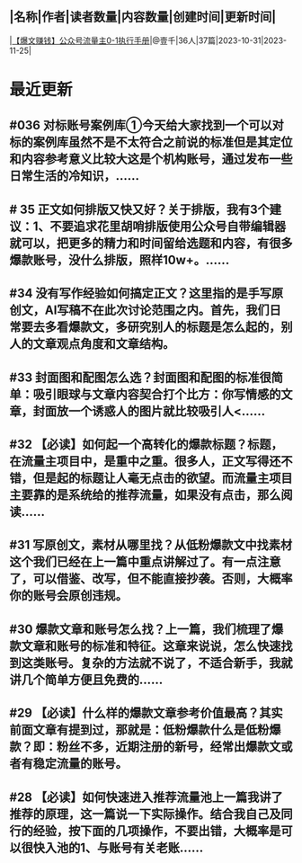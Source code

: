 |名称|作者|读者数量|内容数量|创建时间|更新时间|
---
|[【爆文赚钱】公众号流量主0-1执行手册](https://xiaobot.net/p/yiqian?refer=0b133df9-27dc-423b-8101-639049001c13)|@壹千|36人|37篇|2023-10-31|2023-11-25|

# 最近更新
## #036 对标账号案例库①今天给大家找到一个可以对标的案例库虽然不是不太符合之前说的标准但是其定位和内容参考意义比较大这是个机构账号，通过发布一些日常生活的冷知识，......
## # 35 正文如何排版又快又好？关于排版，我有3个建议：1、不要追求花里胡哨排版使用公众号自带编辑器就可以，把更多的精力和时间留给选题和内容，有很多爆款账号，没什么排版，照样10w+。......
## #34 没有写作经验如何搞定正文？这里指的是手写原创文，AI写稿不在此次讨论范围之内。首先，我们日常要去多看爆款文，多研究别人的标题是怎么起的，别人的文章观点角度和文章结构。
## #33 封面图和配图怎么选？封面图和配图的标准很简单：吸引眼球与文章内容契合打个比方：你写情感的文章，封面放一个诱惑人的图片就比较吸引人<......
## #32 【必读】如何起一个高转化的爆款标题？标题，在流量主项目中，是重中之重。很多人，正文写得还不错，但是起的标题让人毫无点击的欲望。而流量主项目主要靠的是系统给的推荐流量，如果没有点击，那么阅读......
## #31 写原创文，素材从哪里找？从低粉爆款文中找素材这个我们已经在上一篇中重点讲解过了。有一点注意了，可以借鉴、改写，但不能直接抄袭。否则，大概率你的账号会原创违规。
## #30 爆款文章和账号怎么找？上一篇，我们梳理了爆款文章和账号的标准和特征。这章来说说，怎么快速找到这类账号。复杂的方法就不说了，不适合新手，我就讲几个简单方便且免费的......
## #29 【必读】什么样的爆款文章参考价值最高？其实前面文章有提到过，那就是：低粉爆款什么是低粉爆款？即：粉丝不多，近期注册的新号，经常出爆款文或者有稳定流量的账号。
## #28 【必读】如何快速进入推荐流量池上一篇我讲了推荐的原理，这一篇说一下实际操作。结合我自己及同行的经验，按下面的几项操作，不要出错，大概率是可以很快入池的1、与账号有关老账......

